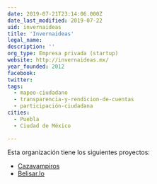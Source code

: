 ```yaml
---
date: 2019-07-21T23:14:06.000Z
date_last_modified: 2019-07-22
uid: invernaideas
title: 'Invernaideas'
legal_name: 
description: ''
org_type: Empresa privada (startup)
website: http://invernaideas.mx/
year_founded: 2012
facebook: 
twitter: 
tags:
  - mapeo-ciudadano
  - transparencia-y-rendicion-de-cuentas
  - participación-ciudadana
cities: 
  - Puebla
  - Ciudad de México

---
```


Esta organización tiene los siguientes proyectos:

- [Cazavampiros](/proyectos/cazavampiros)
- [Belisar.Io](/proyectos/belisar-io)
